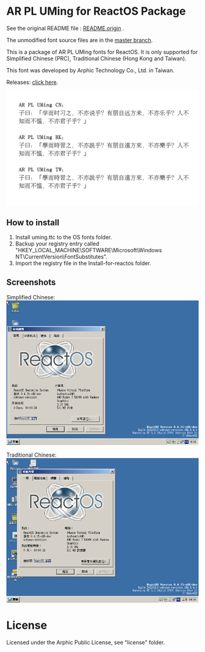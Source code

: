 # AR PL UMing for ReactOS Package

See the original README file : [README.origin](README.origin) .

The unmodified font source files are in the [master branch](ttf-arphic-uming-reactos/tree/master).

This is a package of AR PL UMing fonts for ReactOS. It is only supported for Simplified Chinese (PRC), Traditional Chinese (Hong Kong and Taiwan). 

This font was developed by Arphic Technology Co., Ltd. in Taiwan. 

Releases: [click here](ttf-arphic-uming-reactos/releases).

![This is an example.](Example.png)

## How to install
1. Install uming.ttc to the OS fonts folder.
2. Backup your registry entry called "HKEY_LOCAL_MACHINE\SOFTWARE\Microsoft\Windows NT\CurrentVersion\FontSubstitutes".
3. Import the registry file in the Install-for-reactos folder.

## Screenshots
Simplified Chinese:
![Simplified Chinese](SimplifiedChinese.png)

Traditional Chinese:
![Tradtional Chinese](TraditonalChinese.png)

# License
Licensed under the Arphic Public License, see "license" folder.
